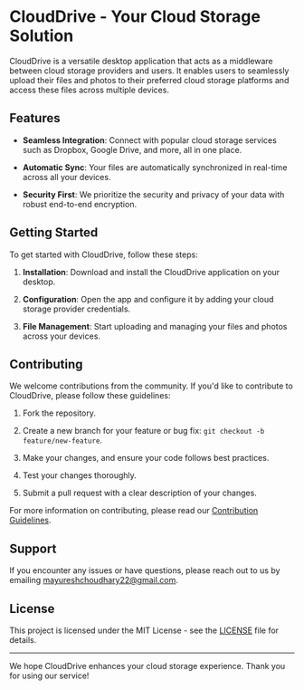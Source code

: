 # CloudDrive - Your Cloud Storage Solution

CloudDrive is a versatile desktop application that acts as a middleware between cloud storage providers and users. It enables users to seamlessly upload their files and photos to their preferred cloud storage platforms and access these files across multiple devices.

## Features

- **Seamless Integration**: Connect with popular cloud storage services such as Dropbox, Google Drive, and more, all in one place.

- **Automatic Sync**: Your files are automatically synchronized in real-time across all your devices.

- **Security First**: We prioritize the security and privacy of your data with robust end-to-end encryption.

## Getting Started

To get started with CloudDrive, follow these steps:

1. **Installation**: Download and install the CloudDrive application on your desktop.

2. **Configuration**: Open the app and configure it by adding your cloud storage provider credentials.

3. **File Management**: Start uploading and managing your files and photos across your devices.

## Contributing

We welcome contributions from the community. If you'd like to contribute to CloudDrive, please follow these guidelines:

1. Fork the repository.

2. Create a new branch for your feature or bug fix: `git checkout -b feature/new-feature`.

3. Make your changes, and ensure your code follows best practices.

4. Test your changes thoroughly.

5. Submit a pull request with a clear description of your changes.

For more information on contributing, please read our [Contribution Guidelines](CONTRIBUTING.md).

## Support

If you encounter any issues or have questions, please reach out to us by emailing [mayureshchoudhary22@gmail.com](mailto:mayureshchoudhary22@gmail.com).

## License

This project is licensed under the MIT License - see the [LICENSE](LICENSE) file for details.

---

We hope CloudDrive enhances your cloud storage experience. Thank you for using our service!

